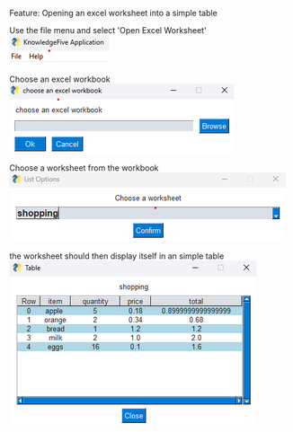 Feature: Opening an excel worksheet into a simple table

Use the file menu and select 'Open Excel Worksheet'<br />
![alt text](images\kfa_menu_file.png)

Choose an excel workbook<br />
![alt text](images\kfa_workbook_selection.png)

Choose a worksheet from the workbook<br />
![alt text](images\kfa_worksheet_selection.png)

the worksheet should then display itself in an simple table<br />
![alt text](images\kfa_dataframe_table.png)